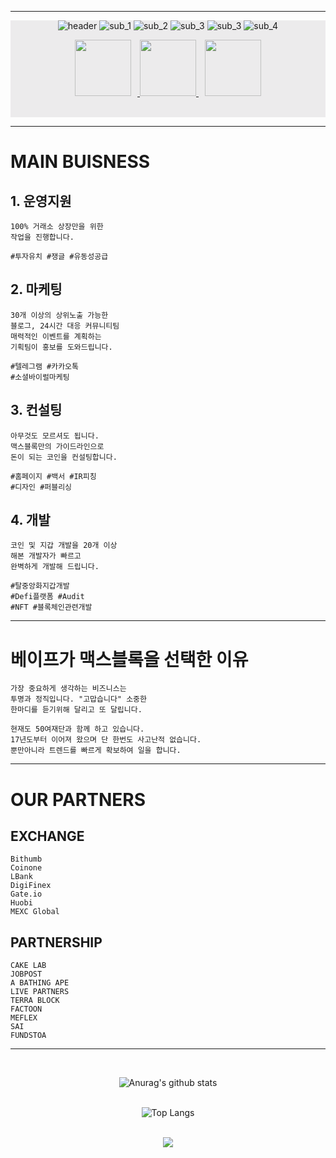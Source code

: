 
<!-- 큰배경 -->
<!-- <div align="left" style=background-color:#ffffff;> -->
<!-- 상단배경 -->
---
<div align="center" style=background-color:#ECEBEC;>

![header](https://capsule-render.vercel.app/api?&type=slice&reversal=false&color=ECEBEC&height=200&text=MAXBLOCK&animation=twinkling&fontSize=90&fontAlign=38&fontAlignY=86&rotate=0&stroke=000000&strokeWidth=5&section=footer)
![sub_1](https://capsule-render.vercel.app/api?type=rect&color=ECEBEC&text=%20%20%20%20NO.1%20CRYPTO%20MARKETING%20%20%20%20&fontColor=FCD535&fontAlign=30&fontAlignY=50&fontSize=23&textBg=true&height=100)
![sub_2](https://capsule-render.vercel.app/api?type=rect&color=ECEBEC&text=돈%20욕심%20부리다%20보면&fontAlign=42&fontAlignY=55&height=100)
![sub_3](https://capsule-render.vercel.app/api?type=rect&color=ECEBEC&text=만나게되는%20마케팅%20회사&fontAlign=47.2&fontAlignY=55&height=100)
![sub_3](https://capsule-render.vercel.app/api?type=rect&color=ECEBEC&text=맥스블록!&fontAlign=22&fontAlignY=55&height=100)
![sub_4](https://capsule-render.vercel.app/api?type=rect&color=ECEBEC&text=코인판에서%2010번%20뒤통수%20맞고%20만든%20가이드라인&fontSize=30&fontAlign=41&fontAlignY=33&desc=이것만%20있으면%20최소%20뒤통수%20맞지%20않습니다.&descSize=28.5&descAlign=36&descAlignY=73&height=100)

<!-- MEDIA 바로가기 -->
  <p align="center">
    <a href="https://t.me/+9HKXsotylDg1MzE1">
      <img src="https://cdn.icon-icons.com/icons2/2699/PNG/512/telegram_logo_icon_168692.png" style="padding: 0px 10px 0px 0px;width:90px;height:90px;"/>
    </a>
    <a href="http://maxblock.co.kr/">
      <img src="https://dl.dropboxusercontent.com/s/040v659bub7ww8e/logo.png" style="padding: 0px 0px 0px 0px;width:90px;height:90px;"/>
    </a>
    <a href="https://pf.kakao.com/_VlUBxj">
      <img src="https://cdn.icon-icons.com/icons2/2972/PNG/512/kakaotalk_logo_icon_186878.png" style="padding: 0px 0px 0px 10px;width:90px;height:90px;"/>
    </a>
  </p>
  <br>
</div>

<!-- 메인 비즈니스 -->
---
# MAIN BUISNESS
## 1. 운영지원
    100% 거래소 상장만을 위한
    작업을 진행합니다.

    #투자유치 #쟁글 #유동성공급
## 2. 마케팅
    30개 이상의 상위노출 가능한
    블로그, 24시간 대응 커뮤니티팀
    매력적인 이벤트를 계획하는
    기획팀이 홍보를 도와드립니다.

    #텔레그램 #카카오톡
    #소셜바이럴마케팅
## 3. 컨설팅
    아무것도 모르셔도 됩니다.
    맥스블록만의 가이드라인으로
    돈이 되는 코인을 컨설팅합니다.

    #홈페이지 #백서 #IR피칭
    #디자인 #퍼블리싱
## 4. 개발
    코인 및 지갑 개발을 20개 이상
    해본 개발자가 빠르고
    완벽하게 개발해 드립니다.

    #탈중앙화지갑개발    
    #Defi플랫폼 #Audit    
    #NFT #블록체인관련개발

<!-- 베이프 -->
---
# **베이프가 맥스블록을 선택한 이유**
    가장 중요하게 생각하는 비즈니스는
    투명과 정직입니다. "고맙습니다" 소중한
    한마디를 듣기위해 달리고 또 달립니다.

    현재도 50여재단과 함께 하고 있습니다.
    17년도부터 이어져 왔으며 단 한번도 사고난적 없습니다.
    뿐만아니라 트렌드를 빠르게 확보하여 일을 합니다.

<!-- 파트너쉽 -->
---
# OUR PARTNERS
## EXCHANGE
    Bithumb
    Coinone
    LBank
    DigiFinex
    Gate.io
    Huobi
    MEXC Global
## PARTNERSHIP
    CAKE LAB
    JOBPOST
    A BATHING APE
    LIVE PARTNERS
    TERRA BLOCK
    FACTOON
    MEFLEX
    SAI
    FUNDSTOA
---
<br>
<div align="center">

![Anurag's github stats](https://github-readme-stats.vercel.app/api?username=maxblock-official&show_icons=true&theme=tokyonight)
<br>
<br>

![Top Langs](https://github-readme-stats.vercel.app/api/top-langs/?username=maxblock-official&layout=compact&theme=tokyonight)
<br>
<br>

<img src="https://ghchart.rshah.org/00ff00/maxblock-official"/>
</div>
